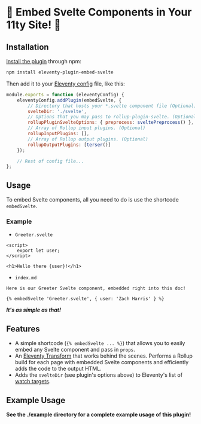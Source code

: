# 🎉 Embed Svelte Components in Your 11ty Site! 🎉

## Installation

[Install the plugin](https://www.11ty.dev/docs/plugins/#adding-a-plugin) through npm:

```sh
npm install eleventy-plugin-embed-svelte
```

Then add it to your [Eleventy config](https://www.11ty.dev/docs/config/) file, like this:

```javascript
module.exports = function (eleventyConfig) {
    eleventyConfig.addPlugin(embedSvelte, {
        // Directory that hosts your *.svelte component file (Optional)
        svelteDir: './svelte',
        // Options that you may pass to rollup-plugin-svelte. (Optional)
        rollupPluginSvelteOptions: { preprocess: sveltePreprocess() },
        // Array of Rollup input plugins. (Optional)
        rollupInputPlugins: [],
        // Array of Rollup output plugins. (Optional)
        rollupOutputPlugins: [terser()]
    });

    // Rest of config file...
};
```

## Usage

To embed Svelte components, all you need to do is use the shortcode `embedSvelte`.

### Example

- `Greeter.svelte`

```svelte
<script>
    export let user;
</script>

<h1>Hello there {user}!</h1>
```

- `index.md`

```nunjucks
Here is our Greeter Svelte component, embedded right into this doc!

{% embedSvelte 'Greeter.svelte', { user: 'Zach Harris' } %}
```

**_It's as simple as that!_**

## Features

- A simple shortcode (`{% embedSvelte ... %}`) that allows you to easily embed any Svelte component and pass in `props`.
- An [Eleventy Transform](https://www.11ty.dev/docs/config/#transforms) that works behind the scenes. Performs a Rollup build for each page with embedded Svelte components and efficiently adds the code to the output HTML.
- Adds the `svelteDir` (see plugin's options above) to Eleventy's list of [watch targets](https://www.11ty.dev/docs/config/#add-your-own-watch-targets).

## Example Usage
**See the ./example directory for a complete example usage of this plugin!**
